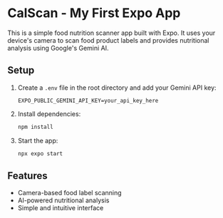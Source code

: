# CalScan - My First Expo App

This is a simple food nutrition scanner app built with Expo. It uses your device's camera to scan food product labels and provides nutritional analysis using Google's Gemini AI.

## Setup

1. Create a `.env` file in the root directory and add your Gemini API key:
   ```
   EXPO_PUBLIC_GEMINI_API_KEY=your_api_key_here
   ```

2. Install dependencies:
   ```bash
   npm install
   ```

3. Start the app:
   ```bash
   npx expo start
   ```

## Features

- Camera-based food label scanning
- AI-powered nutritional analysis
- Simple and intuitive interface